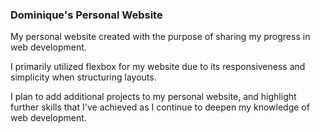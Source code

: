 ### Dominique's Personal Website 

My personal website created with the purpose of sharing my progress in web development.

I primarily utilized flexbox for my website due to its responsiveness and simplicity when structuring layouts.

I plan to add additional projects to my personal website, and highlight further skills that I've achieved as I continue to deepen my knowledge of web development. 